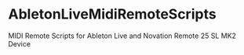 AbletonLiveMidiRemoteScripts
============================

MIDI Remote Scripts for Ableton Live and Novation Remote 25 SL MK2 Device
